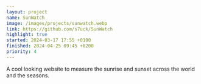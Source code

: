 ```yaml
---
layout: project
name: SunWatch
image: /images/projects/sunwatch.webp
link: https://github.com/s7uck/SunWatch
highlight: true
started: 2024-03-17 17:55 +0100
finished: 2024-04-25 09:45 +0200
priority: 4
---
```

A cool looking website to measure the sunrise and sunset across the world and the seasons.